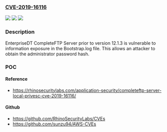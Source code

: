 ### [CVE-2019-16116](https://cve.mitre.org/cgi-bin/cvename.cgi?name=CVE-2019-16116)
![](https://img.shields.io/static/v1?label=Product&message=n%2Fa&color=blue)
![](https://img.shields.io/static/v1?label=Version&message=n%2Fa&color=blue)
![](https://img.shields.io/static/v1?label=Vulnerability&message=n%2Fa&color=brighgreen)

### Description

EnterpriseDT CompleteFTP Server prior to version 12.1.3 is vulnerable to information exposure in the Bootstrap.log file. This allows an attacker to obtain the administrator password hash.

### POC

#### Reference
- https://rhinosecuritylabs.com/application-security/completeftp-server-local-privesc-cve-2019-16116/

#### Github
- https://github.com/RhinoSecurityLabs/CVEs
- https://github.com/sunzu94/AWS-CVEs

